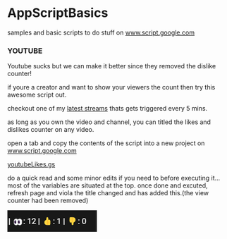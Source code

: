 # AppScriptBasics

samples and basic scripts to do stuff on www.script.google.com


### YOUTUBE
Youtube sucks but we can make it better since they removed the dislike counter!

if youre a creator and want to show your viewers the count then try this awesome script out.

checkout one of my [latest streams](https://www.youtube.com/watch?v=zQO1cJDwqF8&t=3717s) thats gets triggered every 5 mins.

as long as you own the video and channel, you can titled the likes and dislikes counter on any video.

open a tab and copy the contents of the script into a new project on www.script.google.com

[youtubeLikes.gs](https://github.com/Xstar97/AppScriptBasics/blob/main/youtube/YouTubeLikes.gs)

do a quick read and some minor edits if you need to before executing it...
most of the variables are situated at the top.
once done and excuted, refresh page and viola the title changed and has added this.(the view counter had been removed)

![likes counter](https://github.com/Xstar97/AppScriptBasics/blob/a112ed56ebeb9d64803e55af9348aff722797fcb/youtube/likes%20and%20dislikes.png?raw=true)
